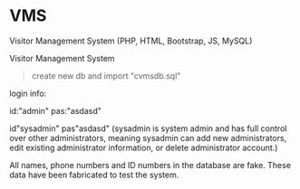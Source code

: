 # VMS
Visitor Management System (PHP, HTML, Bootstrap, JS, MySQL)

Visitor Management System


> create new db and import "cvmsdb.sql"

login info:

id:"admin" pas:"asdasd"

id"sysadmin" pas"asdasd" 
(sysadmin is system admin and has full control over other administrators, meaning sysadmin can add new administrators, edit existing administrator information, or delete administrator account.)

All names, phone numbers and ID numbers in the database are fake. These data have been fabricated to test the system.


